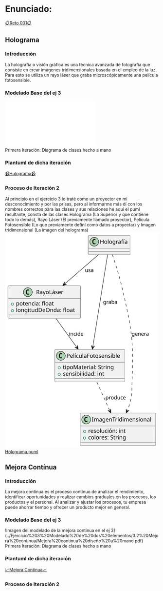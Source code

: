 # Enunciado:
[📋Reto 001📋](../../../evaluaciones/retos/reto001.md)
## Holograma
### Introducción
La holografía o visión gráfica es una técnica avanzada de fotografía que consiste en crear imágenes tridimensionales basada en el empleo de la luz. Para esto se utiliza un rayo láser que graba microscópicamente una película fotosensible.
### Modelado Base del ej 3
![Imagen del modelado del holograma en el ej 3](../Ejercicio%203%20Modelado%20de%20dos%20elementos/3.1%20Holograma/Diagrama%20de%20clases%20a%20mano%20holograma.pdf)  
Primera Iteración: Diagrama de clases hecho a mano
### Plantuml de dicha iteración
[📹Holograma📹](../Ejercicio%203%20Modelado%20de%20dos%20elementos/3.1%20Holograma/Holograma.svg)
### Proceso de Iteración 2
Al principio en el ejercicio 3 lo traté como un proyector en mi desconocimiento y por las prisas, pero al informarme más dí con los nombres correctos para las clases y sus relaciones
he aquí el puml resultante, consta de las clases Holograma (La Superior y que contiene todo lo demás), Rayo Láser (El previamente llamado proyector), Película Fotosensible (Lo que previamente definí como datos a proyectar) y Imagen tridimensional (La imagen del holograma)
![Imagen del modelado del holograma en este reto](R001.1%20Holograma/Holograma.svg) 
[Holograma.puml](R001.1%20Holograma/Holograma.puml)
## Mejora Contínua
### Introducción
La mejora continua es el proceso continuo de analizar el rendimiento, identificar oportunidades y realizar cambios graduales en los procesos, los productos y el personal. Al analizar y ajustar los procesos, tu empresa puede ahorrar tiempo y ofrecer un producto mejor en general.
### Modelado Base del ej 3
!Imagen del modelado de la mejora continua en el ej 3](../Ejercicio%203%20Modelado%20de%20dos%20elementos/3.2%20Mejora%20continua/Mejora%20continua%20diseño%20a%20mano.pdf)   
Primera Iteración: Diagrama de clases hecho a mano
### Plantuml de dicha iteración
[📈Mejora Continua📈](../Ejercicio%203%20Modelado%20de%20dos%20elementos/3.2%20Mejora%20continua/MejoraContinua.svg)
### Proceso de Iteración 2

